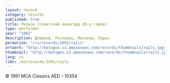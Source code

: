 ```yaml
---
layout: record
category: records
published: true
title: Рельсы (Советский авангард 20-х годов)
type: performer
year: "1991"
description: Дешевов, Рославец, Мосолов, Лурье
permalink: "/ru/records/1991/rails"
artwork: "http://batagov.s3.amazonaws.com/records/thumbnails/rails.jpg"
thumbnail: "http://batagov.s3.amazonaws.com/records/thumbnails/rails.jpg"
lang: ru
l10n: /en/records/1991/rails
---
```


© 1991 MCA Classics AED - 10354